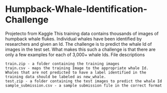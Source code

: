 # Humpback-Whale-Identification-Challenge
Projetecto from Kaggle
This training data contains thousands of images of humpback whale flukes. Individual whales have been identified by researchers and given an Id. The challenge is to predict the whale Id of images in the test set. What makes this such a challenge is that there are only a few examples for each of 3,000+ whale Ids.
File descriptions

    train.zip - a folder containing the training images
    train.csv - maps the training Image to the appropriate whale Id. Whales that are not predicted to have a label identified in the training data should be labeled as new_whale.
    test.zip - a folder containing the test images to predict the whale Id
    sample_submission.csv - a sample submission file in the correct format
